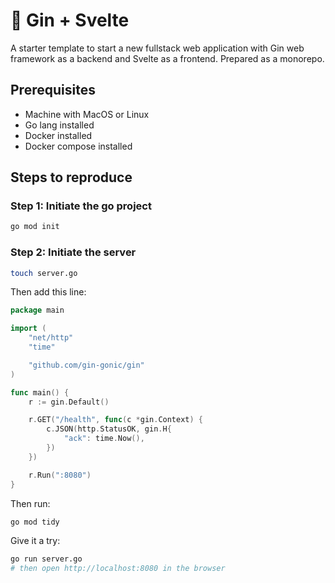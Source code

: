 # 🚀 Gin + Svelte

A starter template to start a new fullstack web application with Gin web framework as a backend and Svelte as a frontend. Prepared as a monorepo.

## Prerequisites

- Machine with MacOS or Linux
- Go lang installed
- Docker installed
- Docker compose installed

## Steps to reproduce

### Step 1: Initiate the go project

```bash
go mod init
```

### Step 2: Initiate the server

```bash
touch server.go
```
Then add this line:

```go
package main

import (
	"net/http"
	"time"

	"github.com/gin-gonic/gin"
)

func main() {
	r := gin.Default()

	r.GET("/health", func(c *gin.Context) {
		c.JSON(http.StatusOK, gin.H{
			"ack": time.Now(),
		})
	})

	r.Run(":8080")
}
```

Then run:

```bash
go mod tidy
```

Give it a try:

```bash
go run server.go
# then open http://localhost:8080 in the browser
```